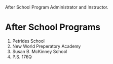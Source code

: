 After School Program Administrator and Instructor.

# After School Programs
1. Petrides School
2. New World Preperatory Academy
3. Susan B. McKinney School
4. P.S. 176Q
